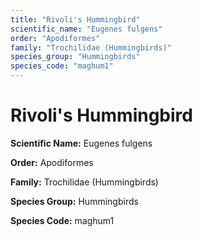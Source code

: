```yaml
---
title: "Rivoli's Hummingbird"
scientific_name: "Eugenes fulgens"
order: "Apodiformes"
family: "Trochilidae (Hummingbirds)"
species_group: "Hummingbirds"
species_code: "maghum1"
---
```


# Rivoli's Hummingbird

**Scientific Name:** Eugenes fulgens

**Order:** Apodiformes

**Family:** Trochilidae (Hummingbirds)

**Species Group:** Hummingbirds

**Species Code:** maghum1
